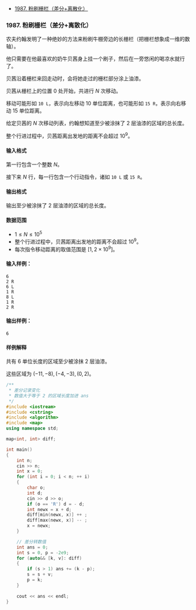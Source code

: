 <!-- @import "[TOC]" {cmd="toc" depthFrom=1 depthTo=6 orderedList=false} -->

<!-- code_chunk_output -->

- [1987. 粉刷栅栏（差分+离散化）](#1987-粉刷栅栏差分离散化)

<!-- /code_chunk_output -->

### 1987. 粉刷栅栏（差分+离散化）

农夫约翰发明了一种绝妙的方法来粉刷牛棚旁边的长栅栏（把栅栏想象成一维的数轴）。

他只需要在他最喜欢的奶牛贝茜身上挂一个刷子，然后在一旁悠闲的喝凉水就行了。

贝茜沿着栅栏来回走动时，会将她走过的栅栏部分涂上油漆。

贝茜从栅栏上的位置 $0$ 处开始，共进行 $N$ 次移动。

移动可能形如 `10 L`，表示向左移动 $10$ 单位距离，也可能形如 `15 R`，表示向右移动 $15$ 单位距离。

给定贝茜的 $N$ 次移动列表，约翰想知道至少被涂抹了 $2$ 层油漆的区域的总长度。

整个行进过程中，贝茜距离出发地的距离不会超过 $10^9$。

<h4>输入格式</h4>

第一行包含一个整数 $N$。

接下来 $N$ 行，每一行包含一个行动指令，诸如 `10 L` 或 `15 R`。

<h4>输出格式</h4>

输出至少被涂抹了 $2$ 层油漆的区域的总长度。

<h4>数据范围</h4>

- $1 \le N \le 10^5$
- 整个行进过程中，贝茜距离出发地的距离不会超过 $10^9$。
- 每次指令移动距离的取值范围是 $[1,2 \times 10^9]$。

<h4>输入样例：</h4>

```
6
2 R
6 L
1 R
8 L
1 R
2 R
```

<h4>输出样例：</h4>

```
6
```

<h4>样例解释</h4>

共有 $6$ 单位长度的区域至少被涂抹 $2$ 层油漆。

这些区域为 $(-11,-8), (-4,-3), (0,2)$。

```cpp
/**
 * 差分记录变化
 * 数值大于等于 2 的区域长度加进 ans
 */
#include <iostream>
#include <cstring>
#include <algorithm>
#include <map>
using namespace std;

map<int, int> diff;

int main()
{
    int n;
    cin >> n;
    int x = 0;
    for (int i = 0; i < n; ++ i)
    {
        char o;
        int d;
        cin >> d >> o;
        if (o == 'R') d = - d;
        int newx = x + d;
        diff[min(newx, x)] ++ ;
        diff[max(newx, x)] -- ; 
        x = newx;
    }

    // 差分转数值
    int ans = 0;
    int s = 0, p = -2e9;
    for (auto&& [k, v]: diff)
    {
        if (s > 1) ans += (k - p);
        s = s + v;
        p = k;
    }
    
    cout << ans << endl;
}
```
